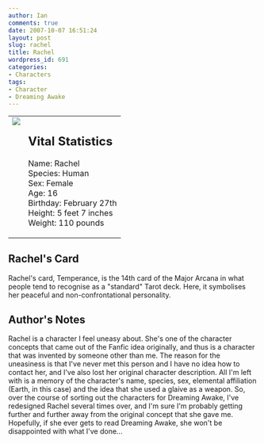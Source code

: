 ```yaml
---
author: Ian
comments: true
date: 2007-10-07 16:51:24
layout: post
slug: rachel
title: Rachel
wordpress_id: 691
categories:
- Characters
tags:
- Character
- Dreaming Awake
---
```


<table border="0" cellspacing="10">
<tr>
<td valign="top"><img src="http://onlydreaming.net/images/avatars/rachel.png" /></td>
<td valign="top">
<h2>Vital Statistics</h2>
<p>Name: Rachel<br />
Species: Human<br />
Sex: Female<br />
Age: 16<br />
Birthday: February 27th<br />
Height: 5 feet 7 inches<br />
Weight: 110 pounds</p></td>
</tr>
</table>
<h2>Rachel&#039;s Card</h2>
<p>Rachel&#039;s card, Temperance, is the 14th card of the Major Arcana in what people tend to recognise as a "standard" Tarot deck. Here, it symbolises her peaceful and non-confrontational personality.</p>
<h2>Author&#039;s Notes</h2>
<p>Rachel is a character I feel uneasy about. She&#039;s one of the character concepts that came out of the Fanfic idea originally, and thus is a character that was invented by someone other than me. The reason for the uneasiness is that I&#039;ve never met this person and I have no idea how to contact her, and I&#039;ve also lost her original character description. All I&#039;m left with is a memory of the character&#039;s name, species, sex, elemental affiliation (Earth, in this case) and the idea that she used a glaive as a weapon. So, over the course of sorting out the characters for Dreaming Awake, I&#039;ve redesigned Rachel several times over, and I&#039;m sure I&#039;m probably getting further and further away from the original concept that she gave me. Hopefully, if she ever gets to read Dreaming Awake, she won&#039;t be disappointed with what I&#039;ve done... </p>